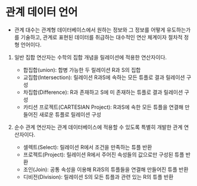 # 관계 데이터 언어
* 관계 대수는 관계형 데이터베이스에서 원하는 정보와 그 정보를 어떻게 유도하는가를 기술하고, 관계로 표현된 데이터를 취급하는 대수적인 연산 체계이자 절차적 정형 언어이다.
1. 일반 집합 연산자는 수학의 집합 개념을 릴레이션에 적용한 연산자이다.
    * 합집합(union): 합병 가능한 두 릴레이션 R과 S의 집합
    * 교집합(Intersection): 릴레이션 R과S에 속하는 모든 튜플로 결과 릴레이션 구성
    * 차집합(Difference): R과 존재하고 S에 미 존재하는 튜플로 결과 릴레이션 구성
    * 카티션 프로젝트(CARTESIAN Project): R과S에 속한 모든 튜플을 연결해 만들어진 새로운 튜플로 릴레이션 구성

2. 순수 관계 연산자는 관계 데이터베이스에 적용할 수 있도록 특별히 개발한 관계 연산자이다.
    * 셀렉트(Select): 릴레이션 R에서 조건을 만족하는 튜플 반환
    * 프로젝트(Project): 릴레이션 R에서 주어진 속성들의 값으로만 구성된 튜플 반환
    * 조인(Join): 공통 속성을 이용해 R과S의 튜플들을 연결해 만들어진 튜플 반환
    * 디비전(Division): 릴레이션 S의 모든 튜플과 관련 있는 R의 튜플 반환


   


